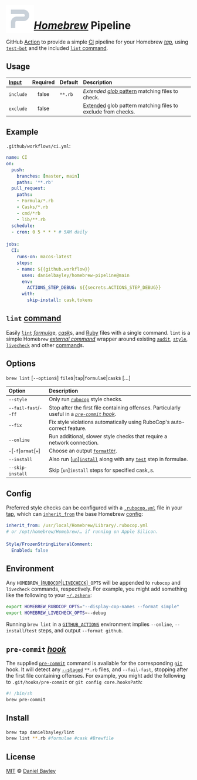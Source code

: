 <img src="icon.svg" width="15%" align="left">

_[Homebrew]_ Pipeline
=====================
GitHub [Action] to provide a simple [CI] pipeline for your Homebrew _[tap]_,
using [`test-bot`] and the included [`lint` command].

Usage
---------------------------------------------------------------------------------------------------
| [Input]   | Required | Default | Description                                                    |
|:----------|:--------:|:--------|:---------------------------------------------------------------|
| `include` |  false   | `**.rb` | _Extended_ [_glob_ pattern] matching files to check.           |
| `exclude` |  false   |         | [Extended] glob pattern matching files to exclude from checks. |

Example
-------
`.github/workflows/ci.yml`:
~~~ yaml
name: CI
on:
  push:
    branches: [master, main]
    paths: '**.rb'
  pull_request:
    paths:
    - Formula/*.rb
    - Casks/*.rb
    - cmd/*rb
    - lib/**.rb
  schedule:
  - cron: 0 5 * * * # 5AM daily

jobs:
  CI:
    runs-on: macos-latest
    steps:
    - name: ${{github.workflow}}
      uses: danielbayley/homebrew-pipeline@main
      env:
        ACTIONS_STEP_DEBUG: ${{secrets.ACTIONS_STEP_DEBUG}}
      with:
        skip-install: cask,tokens
~~~

`lint` [command]
----------------
Easily [`lint`] [_formula_]e, [_cask_]s, and [Ruby] files with a single command. `lint` is a simple
Home`brew` _[external command]_ wrapper around existing [`audit`], [`style`], [`livecheck`] and other [command]s.

Options
-------
`brew lint` [`--option`s] `file`s|`tap`|`formula`e|`cask`s […]

| Option                | Description                                                                                    |
|:----------------------|:-----------------------------------------------------------------------------------------------|
| `--style`             | Only run [`rubocop`] style checks.                                                             |
| `--fail-fast`/`--ff`  | Stop after the first file containing offenses. Particularly useful in a _[`pre-commit` hook]_. |
| `--fix`               | Fix style violations automatically using RuboCop's auto-correct feature.                       |
| `--online`            | Run additional, slower style checks that require a network connection.                         |
| `-`[`-f`]`ormat`[`=`] | Choose an output [`format`ter].                                                                |
| `--install`           | Also run [[`un`]][`install`] along with any [`test`] step in formulae.                         |
| `--skip-install`      | Skip \[`un`]`install` steps for specified cask`,`s.                                            |

Config
------
Preferred style checks can be configured with a [`.rubocop.yml`] file in your [tap],
which can [`inherit_from`] the base Homebrew [config]:
~~~ yaml
inherit_from: /usr/local/Homebrew/Library/.rubocop.yml
# or /opt/homebrew/Homebrew/… if running on Apple Silicon.

Style/FrozenStringLiteralComment:
  Enabled: false
~~~

Environment
-----------
Any `HOMEBREW_`[[`RUBOCOP`][rubocopts]|[`LIVECHECK`]]`_OPTS` will be appended to `rubocop` and `livecheck` commands,
respectively. For example, you might add something like the following to your [`~/.zshenv`]:
~~~ sh
export HOMEBREW_RUBOCOP_OPTS="--display-cop-names --format simple"
export HOMEBREW_LIVECHECK_OPTS=--debug
~~~

Running `brew lint` in a [`GITHUB_ACTIONS`][action] environment implies `--online`,
`--install`/`test` steps, and output `--format github`.

`pre-commit` _[hook]_
---------------------
The supplied [`pre-commit`] command is available for the corresponding [`git`] hook.
It will detect any [`--staged`] `**.rb` files, and `--fail-fast`, stopping after the first file containing offenses.
For example, you might add the following to `.git/hooks/pre-commit` or `git config core.hooksPath`:
~~~ sh
#! /bin/sh
brew pre-commit
~~~

Install
-------
~~~ sh
brew tap danielbayley/lint
brew lint **.rb #formulae #cask #Brewfile
~~~

License
-------
[MIT] © [Daniel Bayley]

[MIT]:                LICENSE.md
[Daniel Bayley]:      https://github.com/danielbayley

[action]:             https://docs.github.com/actions
[ci]:                 https://docs.github.com/actions/automating-builds-and-tests/about-continuous-integration
[environment]:        https://docs.github.com/actions/learn-github-actions/environment-variables
[input]:              https://docs.github.com/actions/creating-actions/metadata-syntax-for-github-actions#inputs

[homebrew]:           https://brew.sh
[tap]:                https://docs.brew.sh/Taps
[_formula_]:          https://docs.brew.sh/Formula-Cookbook
[_cask_]:             https://docs.brew.sh/Cask-Cookbook
[external command]:   https://docs.brew.sh/External-Commands
[command]:            https://docs.brew.sh/Manpage#developer-commands
[`test-bot`]:         https://github.com/Homebrew/homebrew-test-bot#readme
[`audit`]:            https://docs.brew.sh/Manpage#audit-options-formulacask-
[`style`]:            https://docs.brew.sh/Manpage#style-options-filetapformulacask-
[`livecheck`]:        https://docs.brew.sh/Manpage#livecheck-lc-options-formulacask-
[`install`]:          https://docs.brew.sh/Manpage#install-options-formulacask-
[`un`]:               https://docs.brew.sh/Manpage#uninstall-remove-rm-options-installed_formulainstalled_cask-
[`test`]:             https://docs.brew.sh/Manpage#test-options-installed_formula-

[`lint`]:             https://en.wikipedia.org/wiki/Lint_(software)
[`lint` command]:     #lint-command

[ruby]:               https://ruby-lang.org
[`rubocop`]:          https://rubocop.org
[`.rubocop.yml`]:     https://docs.rubocop.org/rubocop/configuration
[`inherit_from`]:     https://docs.rubocop.org/rubocop/configuration.html#inheritance
[config]:             https://github.com/Homebrew/brew/blob/master/Library/.rubocop.yml
[rubocopts]:          https://docs.rubocop.org/rubocop/usage/basic_usage#command-line-flags
[`format`ter]:        https://docs.rubocop.org/rubocop/formatters

[`git`]:              https://git-scm.com
[`--staged`]:         https://git-scm.com/docs/git-diff#Documentation/git-diff.txt-emgitdiffemltoptionsgt--cached--merge-baseltcommitgt--ltpathgt82308203
[hook]:               https://git-scm.com/docs/githooks
[`pre-commit` hook]:  #pre-commit-hook
[`pre-commit`]:       https://git-scm.com/docs/githooks#_pre_commit

[_glob_ pattern]:     https://globster.xyz
[extended]:           https://zsh.sourceforge.io/Doc/Release/Options.html#index-brace-expansion_002c-extending

[`~/.zshenv`]:        https://zsh.sourceforge.io/Intro/intro_3.html

